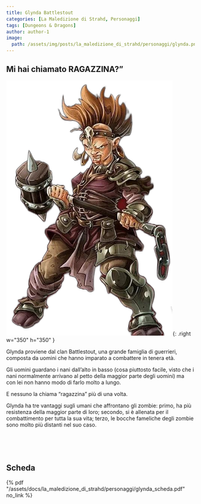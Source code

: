 ```yaml
---
title: Glynda Battlestout
categories: [La Maledizione di Strahd, Personaggi]
tags: [Dungeons & Dragons]
author: author-1
image:
  path: /assets/img/posts/la_maledizione_di_strahd/personaggi/glynda.png
---
```


## Mi hai chiamato RAGAZZINA?”

![Desktop View](/assets/img/posts/la_maledizione_di_strahd/personaggi/glynda.png){: .right w="350" h="350" }

Glynda proviene dal clan Battlestout, una grande famiglia di guerrieri, composta da uomini che hanno imparato a combattere in tenera età. 

Gli uomini guardano i nani dall’alto in basso (cosa piuttosto facile, visto che i nani normalmente arrivano al petto della maggior parte degli uomini) ma con lei non hanno modo di farlo molto a lungo. 

E nessuno la chiama “ragazzina” più di una volta. 

Glynda ha tre vantaggi sugli umani che affrontano gli zombie: primo, ha più resistenza della maggior parte di loro; secondo, si è allenata per il combattimento per tutta la sua vita; terzo, le bocche fameliche degli zombie sono molto più distanti nel suo caso.

<br><br><br>

## Scheda

{% pdf "/assets/docs/la_maledizione_di_strahd/personaggi/glynda_scheda.pdf" no_link %}